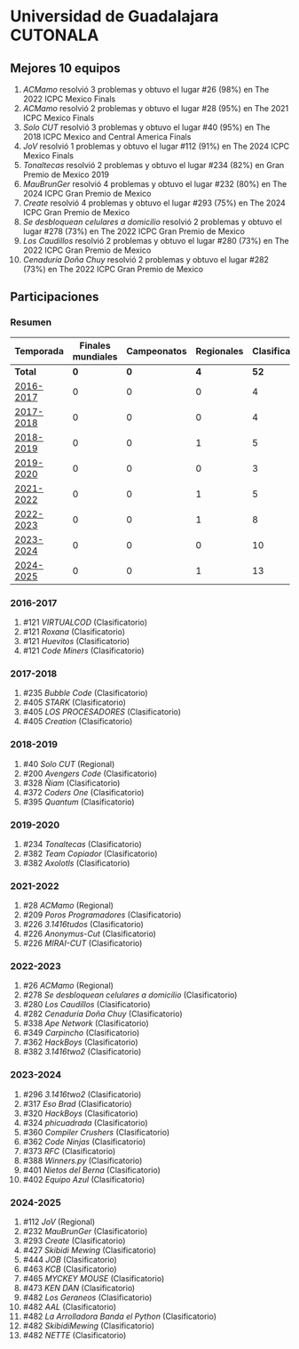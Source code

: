 ---
---

# Universidad de Guadalajara CUTONALA

## Mejores 10 equipos

1. _ACMamo_ resolvió 3 problemas y obtuvo el lugar #26 (98%) en The 2022 ICPC Mexico Finals
1. _ACMamo_ resolvió 2 problemas y obtuvo el lugar #28 (95%) en The 2021 ICPC Mexico Finals
1. _Solo CUT_ resolvió 3 problemas y obtuvo el lugar #40 (95%) en The 2018 ICPC Mexico and Central America Finals
1. _JoV_ resolvió 1 problemas y obtuvo el lugar #112 (91%) en The 2024 ICPC Mexico Finals
1. _Tonaltecas_ resolvió 2 problemas y obtuvo el lugar #234 (82%) en Gran Premio de Mexico 2019
1. _MauBrunGer_ resolvió 4 problemas y obtuvo el lugar #232 (80%) en The 2024 ICPC Gran Premio de Mexico
1. _Create_ resolvió 4 problemas y obtuvo el lugar #293 (75%) en The 2024 ICPC Gran Premio de Mexico
1. _Se desbloquean celulares a domicilio_ resolvió 2 problemas y obtuvo el lugar #278 (73%) en The 2022 ICPC Gran Premio de Mexico
1. _Los Caudillos_ resolvió 2 problemas y obtuvo el lugar #280 (73%) en The 2022 ICPC Gran Premio de Mexico
1. _Cenaduría Doña Chuy_ resolvió 2 problemas y obtuvo el lugar #282 (73%) en The 2022 ICPC Gran Premio de Mexico

## Participaciones

### Resumen

| Temporada | Finales mundiales | Campeonatos | Regionales | Clasificatorios | Equipos |
| --- | --- | --- | --- | --- | --- |
| **Total** | **0** | **0** | **4** | **52** | **52** |
| [2016-2017](#2016-2017) | 0 | 0 | 0 | 4 | 4 |
| [2017-2018](#2017-2018) | 0 | 0 | 0 | 4 | 4 |
| [2018-2019](#2018-2019) | 0 | 0 | 1 | 5 | 5 |
| [2019-2020](#2019-2020) | 0 | 0 | 0 | 3 | 3 |
| [2021-2022](#2021-2022) | 0 | 0 | 1 | 5 | 5 |
| [2022-2023](#2022-2023) | 0 | 0 | 1 | 8 | 8 |
| [2023-2024](#2023-2024) | 0 | 0 | 0 | 10 | 10 |
| [2024-2025](#2024-2025) | 0 | 0 | 1 | 13 | 13 |

### 2016-2017

1. #121 _VIRTUALCOD_ (Clasificatorio)
1. #121 _Roxana_ (Clasificatorio)
1. #121 _Huevitos_ (Clasificatorio)
1. #121 _Code Miners_ (Clasificatorio)

### 2017-2018

1. #235 _Bubble Code_ (Clasificatorio)
1. #405 _STARK_ (Clasificatorio)
1. #405 _LOS PROCESADORES_ (Clasificatorio)
1. #405 _Creation_ (Clasificatorio)

### 2018-2019

1. #40 _Solo CUT_ (Regional)
1. #200 _Avengers Code_ (Clasificatorio)
1. #328 _Ñiam_ (Clasificatorio)
1. #372 _Coders One_ (Clasificatorio)
1. #395 _Quantum_ (Clasificatorio)

### 2019-2020

1. #234 _Tonaltecas_ (Clasificatorio)
1. #382 _Team Copiador_ (Clasificatorio)
1. #382 _Axolotls_ (Clasificatorio)

### 2021-2022

1. #28 _ACMamo_ (Regional)
1. #209 _Poros Programadores_ (Clasificatorio)
1. #226 _3.1416tudos_ (Clasificatorio)
1. #226 _Anonymus-Cut_ (Clasificatorio)
1. #226 _MIRAI-CUT_ (Clasificatorio)

### 2022-2023

1. #26 _ACMamo_ (Regional)
1. #278 _Se desbloquean celulares a domicilio_ (Clasificatorio)
1. #280 _Los Caudillos_ (Clasificatorio)
1. #282 _Cenaduría Doña Chuy_ (Clasificatorio)
1. #338 _Ape Network_ (Clasificatorio)
1. #349 _Carpincho_ (Clasificatorio)
1. #362 _HackBoys_ (Clasificatorio)
1. #382 _3.1416two2_ (Clasificatorio)

### 2023-2024

1. #296 _3.1416two2_ (Clasificatorio)
1. #317 _Eso Brad_ (Clasificatorio)
1. #320 _HackBoys_ (Clasificatorio)
1. #324 _phicuadrada_ (Clasificatorio)
1. #360 _Compiler Crushers_ (Clasificatorio)
1. #362 _Code Ninjas_ (Clasificatorio)
1. #373 _RFC_ (Clasificatorio)
1. #388 _Winners.py_ (Clasificatorio)
1. #401 _Nietos del Berna_ (Clasificatorio)
1. #402 _Equipo Azul_ (Clasificatorio)

### 2024-2025

1. #112 _JoV_ (Regional)
1. #232 _MauBrunGer_ (Clasificatorio)
1. #293 _Create_ (Clasificatorio)
1. #427 _Skibidi Mewing_ (Clasificatorio)
1. #444 _JOB_ (Clasificatorio)
1. #463 _KCB_ (Clasificatorio)
1. #465 _MYCKEY MOUSE_ (Clasificatorio)
1. #473 _KEN DAN_ (Clasificatorio)
1. #482 _Los Geraneos_ (Clasificatorio)
1. #482 _AAL_ (Clasificatorio)
1. #482 _La Arrolladora Banda el Python_ (Clasificatorio)
1. #482 _SkibidiMewing_ (Clasificatorio)
1. #482 _NETTE_ (Clasificatorio)




